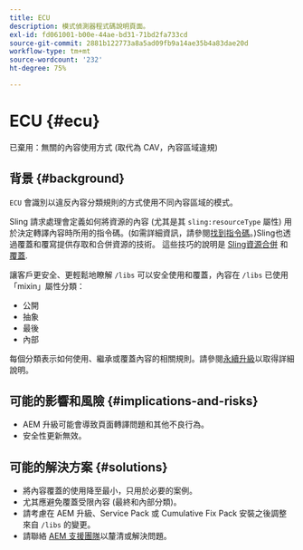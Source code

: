 ```yaml
---
title: ECU
description: 模式偵測器程式碼說明頁面。
exl-id: fd061001-b00e-44ae-bd31-71bd2fa733cd
source-git-commit: 2881b122773a8a5ad09fb9a14ae35b4a83dae20d
workflow-type: tm+mt
source-wordcount: '232'
ht-degree: 75%

---
```


# ECU {#ecu}

已棄用：無關的內容使用方式 (取代為 CAV，內容區域違規)

## 背景 {#background}

`ECU` 會識別以違反內容分類規則的方式使用不同內容區域的模式。

Sling 請求處理會定義如何將資源的內容 (尤其是其 `sling:resourceType` 屬性) 用於決定轉譯內容時所用的指令碼。(如需詳細資訊，請參閱[找到指令碼](https://experienceleague.adobe.com/zh-hant/docs/experience-manager-65/content/implementing/developing/introduction/the-basics#locating-the-script)。)Sling也透過覆蓋和覆寫提供存取和合併資源的技術。 這些技巧的說明是 [Sling資源合併](https://experienceleague.adobe.com/zh-hant/docs/experience-manager-65/content/implementing/developing/platform/sling-resource-merger) 和 [覆蓋](https://experienceleague.adobe.com/zh-hant/docs/experience-manager-65/content/implementing/developing/platform/overlays).

讓客戶更安全、更輕鬆地瞭解 `/libs` 可以安全使用和覆蓋，內容在 `/libs` 已使用「mixin」屬性分類：

* 公開
* 抽象
* 最後
* 內部

每個分類表示如何使用、繼承或覆蓋內容的相關規則。請參閱[永續升級](https://experienceleague.adobe.com/zh-hant/docs/experience-manager-65/content/implementing/deploying/upgrading/sustainable-upgrades)以取得詳細說明。

## 可能的影響和風險 {#implications-and-risks}

* AEM 升級可能會導致頁面轉譯問題和其他不良行為。
* 安全性更新無效。

## 可能的解決方案 {#solutions}

* 將內容覆蓋的使用降至最小，只用於必要的案例。
* 尤其應避免覆蓋受限內容 (最終和內部分類)。
* 請考慮在 AEM 升級、Service Pack 或 Cumulative Fix Pack 安裝之後調整來自 `/libs` 的變更。
* 請聯絡 [AEM 支援團隊](https://helpx.adobe.com/tw/enterprise/using/support-for-experience-cloud.html)以釐清或解決問題。
